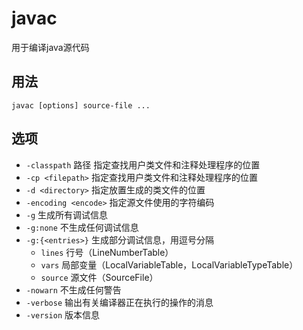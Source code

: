 # javac

用于编译java源代码

## 用法
`javac [options] source-file ...`

## 选项
- `-classpath` 路径	指定查找用户类文件和注释处理程序的位置
- `-cp <filepath>`	指定查找用户类文件和注释处理程序的位置
- `-d <directory>`	指定放置生成的类文件的位置
- `-encoding <encode>`	指定源文件使用的字符编码
- `-g`	生成所有调试信息
- `-g:none`	不生成任何调试信息
- `-g:{<entries>}`	生成部分调试信息，用逗号分隔
    - `lines` 行号（LineNumberTable）
    - `vars`  局部变量（LocalVariableTable，LocalVariableTypeTable）
    - `source` 源文件（SourceFile）
- `-nowarn`	不生成任何警告
- `-verbose`	输出有关编译器正在执行的操作的消息
- `-version`	版本信息